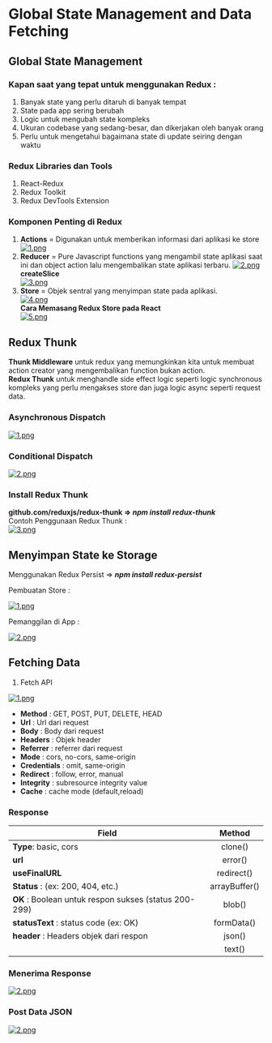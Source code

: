 # Global State Management and Data Fetching

## Global State Management

### Kapan saat yang tepat untuk menggunakan Redux :

1. Banyak state yang perlu ditaruh di banyak tempat
2. State pada app sering berubah
3. Logic untuk mengubah state kompleks
4. Ukuran codebase yang sedang-besar, dan dikerjakan oleh banyak orang
5. Perlu untuk mengetahui bagaimana state di update seiring dengan waktu

### Redux Libraries dan Tools

1. React-Redux
2. Redux Toolkit
3. Redux DevTools Extension

### Komponen Penting di Redux

1. **Actions** = Digunakan untuk memberikan informasi dari aplikasi ke store
   [![1.png](https://i.postimg.cc/C5h3mT8d/1.png)](https://postimg.cc/r0HZwHQL)
2. **Reducer** = Pure Javascript functions yang mengambil state aplikasi saat ini dan object action lalu mengembalikan state aplikasi terbaru. [![2.png](https://i.postimg.cc/wMrwJScC/2.png)](https://postimg.cc/wRh5Y4r2)  
   **createSlice**  
   [![3.png](https://i.postimg.cc/DZHC49ct/3.png)](https://postimg.cc/YGNNJyZ3)
3. **Store** = Objek sentral yang menyimpan state pada aplikasi.  
   [![4.png](https://i.postimg.cc/P5TSDzmr/4.png)](https://postimg.cc/gntyFhSf)  
   **Cara Memasang Redux Store pada React**  
   [![5.png](https://i.postimg.cc/ZqgPwryN/5.png)](https://postimg.cc/jWHJ5ncq)

## Redux Thunk

**Thunk Middleware** untuk redux yang memungkinkan kita untuk membuat action creator yang mengembalikan function bukan action.  
**Redux Thunk** untuk menghandle side effect logic seperti logic synchronous kompleks yang perlu mengakses store dan juga logic async seperti request data.

### Asynchronous Dispatch

[![1.png](https://i.postimg.cc/7Pnm699m/1.png)](https://postimg.cc/grrvtvfZ)

### Conditional Dispatch

[![2.png](https://i.postimg.cc/KzyDc3g6/2.png)](https://postimg.cc/7Cm2m699)

### Install Redux Thunk

**github.com/reduxjs/redux-thunk => <i>npm install redux-thunk</i>**  
Contoh Penggunaan Redux Thunk :  
[![3.png](https://i.postimg.cc/VLNBN8dk/3.png)](https://postimg.cc/pygn03fw)

## Menyimpan State ke Storage

Menggunakan Redux Persist => **<i>npm install redux-persist</i>**

Pembuatan Store :

[![1.png](https://i.postimg.cc/wMS4sC91/1.png)](https://postimg.cc/bS997FDP)

Pemanggilan di App :

[![2.png](https://i.postimg.cc/cHtb41Np/2.png)](https://postimg.cc/MMxD9SH5)

## Fetching Data

1. Fetch API

[![1.png](https://i.postimg.cc/7LfYnR7x/1.png)](https://postimg.cc/JyCL1PPg)

- **Method** : GET, POST, PUT, DELETE, HEAD
- **Url** : Url dari request
- **Body** : Body dari request
- **Headers** : Objek header
- **Referrer** : referrer dari request
- **Mode** : cors, no-cors, same-origin
- **Credentials** : omit, same-origin
- **Redirect** : follow, error, manual
- **Integrity** : subresource integrity value
- **Cache** : cache mode (default,reload)

### Response

| Field                                                  |    Method     |
| ------------------------------------------------------ | :-----------: |
| **Type**: basic, cors                                  |    clone()    |
| **url**                                                |    error()    |
| **useFinalURL**                                        |  redirect()   |
| **Status** : (ex: 200, 404, etc.)                      | arrayBuffer() |
| **OK** : Boolean untuk respon sukses (status 200- 299) |    blob()     |
| **statusText** : status code (ex: OK)                  |  formData()   |
| **header** : Headers objek dari respon                 |    json()     |
|                                                        |    text()     |

### Menerima Response

[![2.png](https://i.postimg.cc/KjMyKXdW/2.png)](https://postimg.cc/5QbrGr95)

### Post Data JSON

[![2.png](https://i.postimg.cc/1z8V3B9j/2.png)](https://postimg.cc/PLk56mvW)
